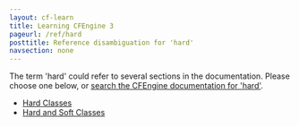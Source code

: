 ```yaml
---
layout: cf-learn
title: Learning CFEngine 3
pageurl: /ref/hard
posttitle: Reference disambiguation for 'hard'
navsection: none
---
```


The term 'hard' could refer to several sections in the documentation. Please choose one below, or
[search the CFEngine documentation for 'hard'](http://cfengine.com/docs/3.5/search.html?q=hard).

- [Hard Classes](http://cfengine.com/docs/3.5/reference-classes.html#hard-classes)
- [Hard and Soft Classes](http://cfengine.com/docs/3.5/reference-classes.html#hard-and-soft-classes)
